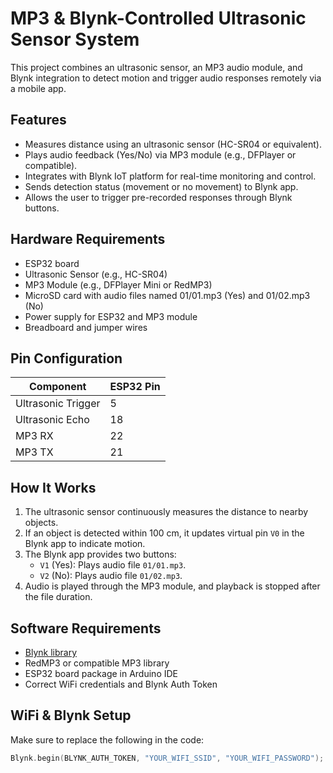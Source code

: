 # MP3 & Blynk-Controlled Ultrasonic Sensor System

This project combines an ultrasonic sensor, an MP3 audio module, and Blynk integration to detect motion and trigger audio responses remotely via a mobile app.

## Features

- Measures distance using an ultrasonic sensor (HC-SR04 or equivalent).
- Plays audio feedback (Yes/No) via MP3 module (e.g., DFPlayer or compatible).
- Integrates with Blynk IoT platform for real-time monitoring and control.
- Sends detection status (movement or no movement) to Blynk app.
- Allows the user to trigger pre-recorded responses through Blynk buttons.

## Hardware Requirements

- ESP32 board
- Ultrasonic Sensor (e.g., HC-SR04)
- MP3 Module (e.g., DFPlayer Mini or RedMP3)
- MicroSD card with audio files named 01/01.mp3 (Yes) and 01/02.mp3 (No)
- Power supply for ESP32 and MP3 module
- Breadboard and jumper wires

## Pin Configuration

| Component          | ESP32 Pin       |
|--------------------|-----------------|
| Ultrasonic Trigger | 5               |
| Ultrasonic Echo    | 18              |
| MP3 RX             | 22              |
| MP3 TX             | 21              |

## How It Works

1. The ultrasonic sensor continuously measures the distance to nearby objects.
2. If an object is detected within 100 cm, it updates virtual pin `V0` in the Blynk app to indicate motion.
3. The Blynk app provides two buttons:
   - `V1` (Yes): Plays audio file `01/01.mp3`.
   - `V2` (No): Plays audio file `01/02.mp3`.
4. Audio is played through the MP3 module, and playback is stopped after the file duration.

## Software Requirements

- [Blynk library](https://github.com/blynkkk/blynk-library)
- RedMP3 or compatible MP3 library
- ESP32 board package in Arduino IDE
- Correct WiFi credentials and Blynk Auth Token

## WiFi & Blynk Setup

Make sure to replace the following in the code:
```cpp
Blynk.begin(BLYNK_AUTH_TOKEN, "YOUR_WIFI_SSID", "YOUR_WIFI_PASSWORD");
